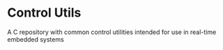 # Control Utils
A C repository with common control utilities intended for use in real-time embedded systems
